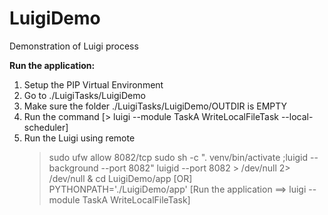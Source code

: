 # LuigiDemo
Demonstration of Luigi process


**Run the application:**
1) Setup the PIP Virtual Environment
2) Go to ./LuigiTasks/LuigiDemo
3) Make sure the folder ./LuigiTasks/LuigiDemo/OUTDIR is EMPTY
4) Run the command 
   [> luigi --module TaskA WriteLocalFileTask --local-scheduler]
5) Run the Luigi using remote
   > sudo ufw allow 8082/tcp
   > sudo sh -c ". venv/bin/activate ;luigid --background --port 8082"
   > luigid --port 8082 > /dev/null 2> /dev/null &
   > cd LuigiDemo/app [OR] PYTHONPATH='./LuigiDemo/app'
   [Run the application ==> luigi --module TaskA WriteLocalFileTask]
   > 
> 